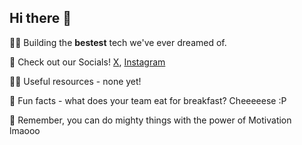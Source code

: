 ## Hi there 👋

🙋‍♀️ Building the **bestest** tech we've ever dreamed of.

🌈 Check out our Socials! [X](https://x.com/PsychoDuckTech), [Instagram](https://instagram.com/PsychoDuckTech)

👩‍💻 Useful resources - none yet!

🍿 Fun facts - what does your team eat for breakfast? Cheeeeese :P

🧙 Remember, you can do mighty things with the power of Motivation lmaooo
